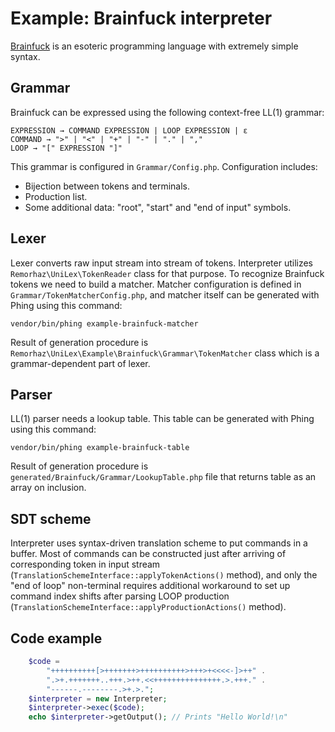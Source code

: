 # Example: Brainfuck interpreter
[Brainfuck](https://en.wikipedia.org/wiki/Brainfuck) is an esoteric programming language with extremely simple syntax.
## Grammar 
Brainfuck can be expressed using the following context-free LL(1) grammar:
```
EXPRESSION → COMMAND EXPRESSION | LOOP EXPRESSION | ε
COMMAND → ">" | "<" | "+" | "-" | "." | ","
LOOP → "[" EXPRESSION "]"
```
This grammar is configured in `Grammar/Config.php`. Configuration includes:
* Bijection between tokens and terminals.
* Production list.
* Some additional data: "root", "start" and "end of input" symbols.
## Lexer
Lexer converts raw input stream into stream of tokens. Interpreter utilizes `Remorhaz\UniLex\TokenReader` class for that purpose. To recognize Brainfuck tokens we need to build a matcher. Matcher configuration is defined in `Grammar/TokenMatcherConfig.php`, and matcher itself can be generated with Phing using this command:
```
vendor/bin/phing example-brainfuck-matcher
```
Result of generation procedure is `Remorhaz\UniLex\Example\Brainfuck\Grammar\TokenMatcher` class which is a grammar-dependent part of lexer.
## Parser
LL(1) parser needs a lookup table. This table can be generated with Phing using this command:
```
vendor/bin/phing example-brainfuck-table
```
Result of generation procedure is `generated/Brainfuck/Grammar/LookupTable.php` file that returns table as an array on inclusion.
## SDT scheme
Interpreter uses syntax-driven translation scheme to put commands in a buffer. Most of commands can be constructed just after arriving of corresponding token in input stream (`TranslationSchemeInterface::applyTokenActions()` method), and only the "end of loop" non-terminal requires additional workaround to set up command index shifts after parsing LOOP production (`TranslationSchemeInterface::applyProductionActions()` method).
## Code example
```php
    $code =
        "++++++++++[>+++++++>++++++++++>+++>+<<<<-]>++" .
        ".>+.+++++++..+++.>++.<<+++++++++++++++.>.+++." .
        "------.--------.>+.>.";
    $interpreter = new Interpreter;
    $interpreter->exec($code);
    echo $interpreter->getOutput(); // Prints "Hello World!\n"

```